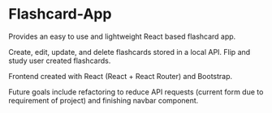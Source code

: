 # Flashcard-App

Provides an easy to use and lightweight React based flashcard app.

Create, edit, update, and delete flashcards stored in a local API. Flip and study user created flashcards. 

Frontend created with React (React + React Router) and Bootstrap. 

Future goals include refactoring to reduce API requests (current form due to requirement of project) and finishing navbar component. 